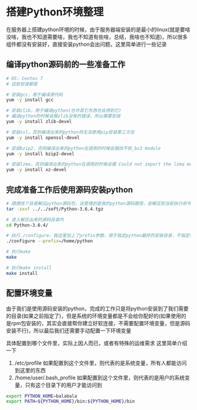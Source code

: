 # 搭建Python环境整理

在服务器上搭建python环境的时候，由于服务器端安装的是最小的linux(就是要啥没啥，我也不知道需要啥，我也不知道有些啥，总结，我啥也不知道)，所以很多组件都没有安装好，直接安装python会出问题，这里简单进行一些记录

## 编译python源码前的一些准备工作

``` bash
# OS: Centos 7
# 这些安装都是

# 安装gcc，用于编译源代码
yum -y install gcc

# 安装zlib，用于编译python(也许其它东西也会用到它)
# 编译python的时候会报zlib没有的错误，所以需要安装
yum -y install zlib-devel

# 安装ssl，否则编译出来的python将无法使用pip安装第三方包
yum -y install openssl-devel

# 安装bzip2，否则编译出来的python在调用的时候会报找不到_bz2 module
yum -y install bzip2-devel

# 安装lzma，否则编译出来的python在调用的时候会报 Could not import the lzma module. Your installed Python is incomplete
yum -y install xz-devel
```

## 完成准备工作后使用源码安装python

``` bash
# 随便找个目录解压python源码包，这里填的是我的python源码路径，会解压到当前执行命令的目录下，会出现一个名字为Python-3.6.4的目录，里面是解压好的源码
tar -zxvf ../../soft/Python-3.6.4.tgz

# 进入解压出来的源码目录内
cd Python-3.6.4/

# 执行./configure，我这里加上了prefix参数，用于指定python最终的安装目录，不指定安装的是默认目录，除非有特殊运维要求，否则也没必要指定，linux目录都分的很好，我这里的指定目录是我随便写的，我并不想安装到home下蛤蛤
./configure --prefix=/home/python

# 执行make
make

# 执行make install
make install
```

## 配置环境变量

由于我们是使用源码安装的python，完成的工作只是将python安装到了我们需要的目录(如果之前指定了)，但是系统的环境变量都是不会给你配好的(如果使用的是rpm包安装的，其实会直接帮你建立好软连接，不需要配置环境变量，但是源码安装不行)，所以最后我们还需要手动配置一下环境变量

具体配置到哪个文件里，实际上因人而已，或者有特殊的运维需求
这里简单介绍一下

  1. /etc/profile 如果配置到这个文件里，则代表的是系统变量，所有人都能访问到这里的东西
  2. /home/user/.bash_profile 如果配置到这个文件里，则代表的是用户的系统变量，只有这个目录下的用户才能访问到

``` bash
export PYTHON_HOME=balabala
export PATH=${PYTHON_HOME}/bin:${PYTHON_HOME}/bin
```
